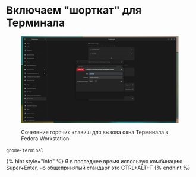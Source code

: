 # Включаем "шорткат" для Терминала

<figure><img src="../../../.gitbook/assets/Снимок экрана от 2022-10-29 09-40-32.png" alt=""><figcaption><p>Сочетение горячих клавиш для вызова окна Терминала в Fedora Workstation</p></figcaption></figure>

`gnome-terminal`

{% hint style="info" %}
Я в последнее время использую комбинацию Super+Enter, но общепринятый стандарт это CTRL+ALT+T
{% endhint %}
